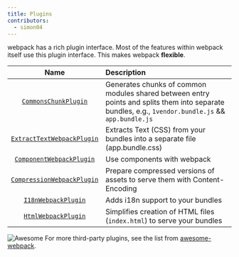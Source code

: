 ```yaml
---
title: Plugins
contributors:
  - simon04
---
```


webpack has a rich plugin interface. Most of the features within webpack itself use this plugin interface. This makes webpack **flexible**.

|Name|Description|
|:--:|:----------|
|[`CommonsChunkPlugin`](/plugins/commons-chunk-plugin)|Generates chunks of common modules shared between entry points and splits them into separate  bundles, e.g., `1vendor.bundle.js` && `app.bundle.js`|
|[`ExtractTextWebpackPlugin`](/plugins/extract-text-webpack-plugin)|Extracts Text (CSS) from your bundles into a separate file (app.bundle.css)|
|[`ComponentWebpackPlugin`](/plugins/component-webpack-plugin)|Use components with webpack|
|[`CompressionWebpackPlugin`](/plugins/compression-webpack-plugin)|Prepare compressed versions of assets to serve them with Content-Encoding|
|[`I18nWebpackPlugin`](/plugins/i18n-webpack-plugin)|Adds i18n support to your bundles|
|[`HtmlWebpackPlugin`](/plugins/html-webpack-plugin)| Simplifies creation of HTML files (`index.html`) to serve your bundles|


![Awesome](../assets/awesome-badge.svg)
For more third-party plugins, see the list from [awesome-webpack](https://github.com/webpack-contrib/awesome-webpack#webpack-plugins).
